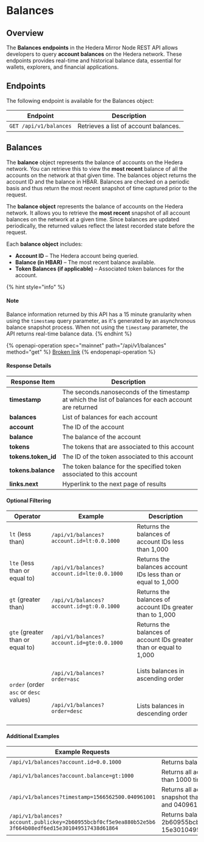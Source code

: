 # Balances

## Overview

The **Balances endpoints** in the Hedera Mirror Node REST API allows developers to query **account balances** on the Hedera network. These endpoints provides real-time and historical balance data, essential for wallets, explorers, and financial applications.

## Endpoints

The following endpoint is available for the Balances object:

| **Endpoint**           | **Description**                       |
| ---------------------- | ------------------------------------- |
| `GET /api/v1/balances` | Retrieves a list of account balances. |

## Balances <a href="#balances" id="balances"></a>

The **balance** object represents the balance of accounts on the Hedera network. You can retrieve this to view the **most recent** balance of all the accounts on the network at that given time. The balances object returns the account ID and the balance in HBAR. Balances are checked on a periodic basis and thus return the most recent snapshot of time captured prior to the request.

The **balance object** represents the balance of accounts on the Hedera network. It allows you to retrieve the **most recent** snapshot of all account balances on the network at a given time. Since balances are updated periodically, the returned values reflect the latest recorded state before the request.

Each **balance object** includes:

* **Account ID** – The Hedera account being queried.
* **Balance (in HBAR)** – The most recent balance available.
* **Token Balances (if applicable)** – Associated token balances for the account.

{% hint style="info" %}
#### Note

Balance information returned by this API has a 15 minute granularity when using the `timestamp` query parameter, as it's generated by an asynchronous balance snapshot process. When not using the `timestamp` parameter, the API returns real-time balance data.
{% endhint %}

{% openapi-operation spec="mainnet" path="/api/v1/balances" method="get" %}
[Broken link](broken-reference)
{% endopenapi-operation %}

#### Response Details <a href="#response-details-1" id="response-details-1"></a>

| Response Item        | Description                                                                                          |
| -------------------- | ---------------------------------------------------------------------------------------------------- |
| **timestamp**        | The seconds.nanoseconds of the timestamp at which the list of balances for each account are returned |
| **balances**         | List of balances for each account                                                                    |
| **account**          | The ID of the account                                                                                |
| **balance**          | The balance of the account                                                                           |
| **tokens**           | The tokens that are associated to this account                                                       |
| **tokens.token\_id** | The ID of the token associated to this account                                                       |
| **tokens.balance**   | The token balance for the specified token associated to this account                                 |
| **links.next**       | Hyperlink to the next page of results                                                                |

#### Optional Filtering <a href="#optional-filtering-1" id="optional-filtering-1"></a>

| Operator                               | Example                                                                                               | Description                                                                               |
| -------------------------------------- | ----------------------------------------------------------------------------------------------------- | ----------------------------------------------------------------------------------------- |
| `lt` (less than)                       | `/api/v1/balances?account.id=lt:0.0.1000`                                                             | Returns the balances of account IDs less than 1,000                                       |
| `lte` (less than or equal to)          | `/api/v1/balances?account.id=lte:0.0.1000`                                                            | Returns the balances account IDs less than or equal to 1,000                              |
| `gt` (greater than)                    | `/api/v1/balances?account.id=gt:0.0.1000`                                                             | Returns the balances of account IDs greater than to 1,000                                 |
| `gte` (greater than or equal to)       | `/api/v1/balances?account.id=gte:0.0.1000`                                                            | Returns the balances of account IDs greater than or equal to 1,000                        |
| `order` (order `asc` or `desc` values) | <p><code>/api/v1/balances?order=asc</code></p><p>​</p><p><code>/api/v1/balances?order=desc</code></p> | <p>Lists balances in ascending order</p><p>​</p><p>Lists balances in descending order</p> |

#### Additional Examples <a href="#additional-examples" id="additional-examples"></a>

<table><thead><tr><th width="361">Example Requests</th><th>Description</th></tr></thead><tbody><tr><td><code>/api/v1/balances?account.id=0.0.1000</code></td><td>Returns balance for account ID 1,000</td></tr><tr><td><code>/api/v1/balances?account.balance=gt:1000</code></td><td>Returns all account IDs that have a balance greater than 1000 tinybars</td></tr><tr><td><code>/api/v1/balances?timestamp=1566562500.040961001</code></td><td>Returns all account balances referencing the latest snapshot that occurred prior to 1566562500 seconds and 040961001 nanoseconds</td></tr><tr><td><code>/api/v1/balances?account.publickey=2b60955bcbf0cf5e9ea880b52e5b6 3f664b08edf6ed15e301049517438d61864</code></td><td>Returns balance information for 2b60955bcbf0cf5e9ea880b52e5b63f664b08edf6ed 15e301049517438d61864 public key</td></tr></tbody></table>
